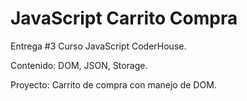 # JavaScript Carrito Compra

Entrega #3 Curso JavaScript CoderHouse.

Contenido: DOM, JSON, Storage.
 
Proyecto: Carrito de compra con manejo de DOM.
